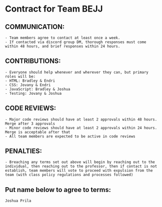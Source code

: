 # Contract for Team BEJJ

## COMMUNICATION:

    - Team members agree to contact at least once a week.
    - If contacted via discord group DM, thorough responses must come within 48 hours, and brief responses within 24 hours. 

## CONTRIBUTIONS:

    - Everyone should help whenever and wherever they can, but primary roles will be:
    - HTML: Bradley & Endri
    - CSS: Jovany & Endri
    - JavaScript: Bradley & Joshua
    - Testing: Jovany & Joshua

## CODE REVIEWS:

    - Major code reviews should have at least 2 approvals within 48 hours. Merge after 3 approvals
    - Minor code reviews should have at least 2 approvals within 24 hours. Merge is acceptable after that
    - All team members are expected to be active in code reviews

## PENALTIES: 

    - Breaching any terms set out above will begin by reaching out to the individual, then reaching out to the professor, then if contact is not establish, team members will vote to proceed with expulsion from the team (with class policy regulations and processes followed)

## Put name below to agree to terms:

    Joshua Prila
